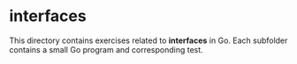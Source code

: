 # interfaces

This directory contains exercises related to **interfaces** in Go.
Each subfolder contains a small Go program and corresponding test.
